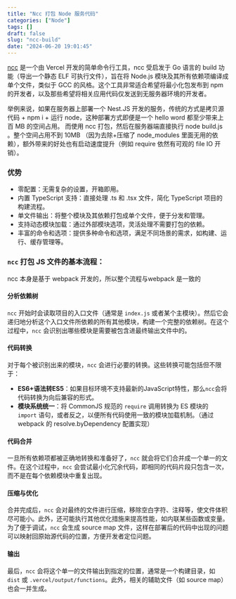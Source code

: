 ```yaml
---
title: "Ncc 打包 Node 服务代码"
categories: ["Node"]
tags: []
draft: false
slug: "ncc-build"
date: "2024-06-20 19:01:45"
---
```



[ncc](https://github.com/zeit/ncc) 是一个由 Vercel 开发的简单命令行工具，ncc 受启发于 Go 语言的 build 功能（导出一个静态 ELF 可执行文件），旨在将 Node.js 模块及其所有依赖项编译成单个文件，类似于 GCC 的风格。这个工具非常适合希望将最小化包发布到 npm 的开发者，以及那些希望将相关应用代码仅发送到无服务器环境的开发者。


举例来说，如果在服务器上部署一个 Nest.JS 开发的服务，传统的方式是拷贝源代码 + npm i + 运行 node，这种部署方式即便是一个 hello word 都至少带来上百 MB 的空间占用。
而使用 ncc 打包，然后在服务器端直接执行 node build.js 。整个空间占用不到 10MB （因为去除+压缩了 node_modules 里面无用的依赖），额外带来的好处也有启动速度提升（例如 require 依然有可观的 file IO 开销）。

### 优势
- 零配置：无需复杂的设置，开箱即用。
- 内置 TypeScript 支持：直接处理 .ts 和 .tsx 文件，简化 TypeScript 项目的构建流程。
- 单文件输出：将整个模块及其依赖打包成单个文件，便于分发和管理。
- 支持动态模块加载：通过外部模块选项，灵活处理不需要打包的依赖。
- 丰富的命令和选项：提供多种命令和选项，满足不同场景的需求，如构建、运行、缓存管理等。

### `ncc` 打包 JS 文件的基本流程：

ncc 本身是基于 webpack 开发的，所以整个流程与webpack 是一致的

#### 分析依赖树
`ncc` 开始时会读取项目的入口文件（通常是 `index.js` 或者某个主模块）。然后它会递归地分析这个入口文件所依赖的所有其他模块，构建一个完整的依赖树。在这个过程中，`ncc` 会识别出哪些模块是需要被包含进最终输出文件中的。

#### 代码转换
对于每个被识别出来的模块，`ncc` 会进行必要的转换。这些转换可能包括但不限于：
- **ES6+语法转ES5**：如果目标环境不支持最新的JavaScript特性，那么`ncc`会将代码转换为向后兼容的形式。
- **模块系统统一**：将 CommonJS 规范的 `require` 调用转换为 ES 模块的 `import` 语句，或者反之，以便所有代码使用一致的模块加载机制。（通过webpack 的 resolve.byDependency 配置实现）

#### 代码合并
一旦所有依赖项都被正确地转换和准备好了，`ncc` 就会将它们合并成一个单一的文件。在这个过程中，`ncc` 会尝试最小化冗余代码，即相同的代码片段只包含一次，而不是在每个依赖模块中重复出现。

#### 压缩与优化
合并完成后，`ncc` 会对最终的文件进行压缩，移除空白字符、注释等，使文件体积尽可能小。此外，还可能执行其他优化措施来提高性能，如内联某些函数或变量。
为了便于调试，`ncc` 会生成 source map 文件，这样在部署后的代码中出现的问题可以映射回原始源代码的位置，方便开发者定位问题。

#### 输出
最后，`ncc` 会将这个单一的文件输出到指定的位置，通常是一个构建目录，如 `dist` 或 `.vercel/output/functions`。此外，相关的辅助文件（如 source map）也会一并生成。
